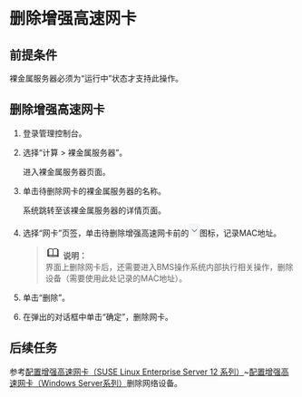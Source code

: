 # 删除增强高速网卡<a name="ZH-CN_TOPIC_0160902760"></a>

## 前提条件<a name="section33311821194311"></a>

裸金属服务器必须为“运行中”状态才支持此操作。

## 删除增强高速网卡<a name="section166794223514"></a>

1.  登录管理控制台。
2.  选择“计算 \> 裸金属服务器”。

    进入裸金属服务器页面。

3.  单击待删除网卡的裸金属服务器的名称。

    系统跳转至该裸金属服务器的详情页面。

4.  选择“网卡”页签，单击待删除增强高速网卡前的![](figures/Snap5.png)图标，记录MAC地址。

    >![](public_sys-resources/icon-note.gif) **说明：**   
    >界面上删除网卡后，还需要进入BMS操作系统内部执行相关操作，删除设备（需要使用此处记录的MAC地址）。  

5.  单击“删除”。
6.  在弹出的对话框中单击“确定”，删除网卡。

## 后续任务<a name="section14428853185318"></a>

参考[配置增强高速网卡（SUSE Linux Enterprise Server 12 系列）](配置增强高速网卡（SUSE-Linux-Enterprise-Server-12-系列）.md)\~[配置增强高速网卡（Windows Server系列）](配置增强高速网卡（Windows-Server系列）.md)删除网络设备。

